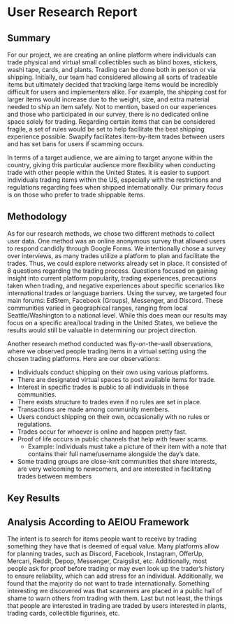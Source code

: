 # User Research Report
## Summary
For our project, we are creating an online platform where individuals can trade physical and virtual small collectibles such as blind boxes, stickers, washi tape, cards, and plants. Trading can be done both in person or via shipping. Initially, our team had considered allowing all sorts of tradeable items but ultimately decided that tracking large items would be incredibly difficult for users and implementers alike. For example, the shipping cost for larger items would increase due to the weight, size, and extra material needed to ship an item safely. Not to mention, based on our experiences and those who participated in our survey, there is no dedicated online space solely for trading. Regarding certain items that can be considered fragile, a set of rules would be set to help facilitate the best shipping experience possible. Swapify facilitates item-by-item trades between users and has set bans for users if scamming occurs.

In terms of a target audience, we are aiming to target anyone within the country, giving this particular audience more flexibility when conducting trade with other people within the United States. It is easier to support individuals trading items within the US, especially with the restrictions and regulations regarding fees when shipped internationally. Our primary focus is on those who prefer to trade shippable items.

## Methodology
As for our research methods, we chose two different methods to collect user data. One method was an online anonymous survey that allowed users to respond candidly through Google Forms. We intentionally chose a survey over interviews, as many trades utilize a platform to plan and facilitate the trades. Thus, we could explore networks already set in place. It consisted of 8 questions regarding the trading process. Questions focused on gaining insight into current platform popularity, trading experiences, precautions taken when trading, and negative experiences about specific scenarios like international trades or language barriers. Using the survey, we targeted four main forums: EdStem, Facebook (Groups), Messenger, and Discord. These communities varied in geographical ranges, ranging from local Seattle/Washington to a national level. While this does mean our results may focus on a specific area/local trading in the United States, we believe the results would still be valuable in determining our project direction.

Another research method conducted was fly-on-the-wall observations, where we observed people trading items in a virtual setting using the chosen trading platforms. Here are our observations:
- Individuals conduct shipping on their own using various platforms.
- There are designated virtual spaces to post available items for trade.
- Interest in specific trades is public to all individuals in these communities.
- There exists structure to trades even if no rules are set in place.
- Transactions are made among community members.
- Users conduct shipping on their own, occasionally with no rules or regulations.
- Trades occur for whoever is online and happen pretty fast.
- Proof of life occurs in public channels that help with fewer scams.
  - Example: Individuals must take a picture of their item with a note that contains their full name/username alongside the day’s date.
- Some trading groups are close-knit communities that share interests, are very welcoming to newcomers, and are interested in facilitating trades between members

## Key Results
## Analysis According to AEIOU Framework
The intent is to search for items people want to receive by trading something they have that is deemed of equal value. Many platforms allow for planning trades, such as Discord, Facebook, Instagram, OfferUp, Mercari, Reddit, Depop, Messenger, Craigslist, etc. Additionally, most people ask for proof before trading or may even look up the trader’s history to ensure reliability, which can add stress for an individual. Additionally, we found that the majority do not want to trade internationally. Something interesting we discovered was that scammers are placed in a public hall of shame to warn others from trading with them. Last but not least, the things that people are interested in trading are traded by users interested in plants, trading cards, collectible figurines, etc.